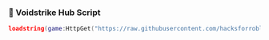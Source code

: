 ### 💉 Voidstrike Hub Script
```lua
loadstring(game:HttpGet("https://raw.githubusercontent.com/hacksforroblox1/Voidstrike-hub/main/voidstrike-hub-1.0.lua"))() 
